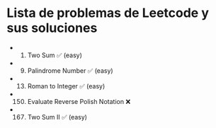 
# Lista de problemas de Leetcode y sus soluciones

- 001. Two Sum ✅ (easy)

- 009. Palindrome Number ✅ (easy)
- 013. Roman to Integer ✅ (easy)

- 150. Evaluate Reverse Polish Notation ❌

- 167. Two Sum II ✅ (easy)
